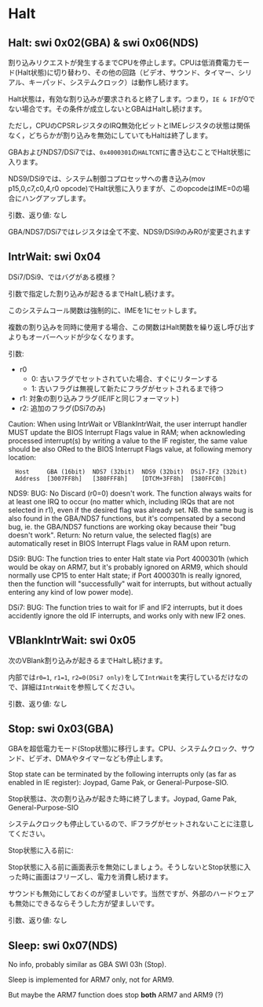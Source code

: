 # Halt

## Halt: swi 0x02(GBA) & swi 0x06(NDS)

割り込みリクエストが発生するまでCPUを停止します。CPUは低消費電力モード(Halt状態)に切り替わり、その他の回路（ビデオ、サウンド、タイマー、シリアル、キーパッド、システムクロック）は動作し続けます。

Halt状態は，有効な割り込みが要求されると終了します。つまり，`IE & IF`が0でない場合です。その条件が成立しないとGBAはHaltし続けます。

ただし，CPUのCPSRレジスタのIRQ無効化ビットとIMEレジスタの状態は関係なく，どちらかが割り込みを無効にしていてもHaltは終了します。

GBAおよびNDS7/DSi7では、`0x4000301`の`HALTCNT`に書き込むことでHalt状態に入ります。

NDS9/DSi9では、システム制御コプロセッサへの書き込み(mov p15,0,c7,c0,4,r0 opcode)でHalt状態に入りますが、このopcodeはIME=0の場合にハングアップします。

引数、返り値: なし

GBA/NDS7/DSi7ではレジスタは全て不変、NDS9/DSi9のみR0が変更されます

## IntrWait: swi 0x04

DSi7/DSi9、ではバグがある模様？

引数で指定した割り込みが起きるまでHaltし続けます。

このシステムコール関数は強制的に、IMEを1にセットします。

複数の割り込みを同時に使用する場合、この関数はHalt関数を繰り返し呼び出すよりもオーバーヘッドが少なくなります。

引数:

- r0
  - 0: 古いフラグでセットされていた場合、すぐにリターンする
  - 1: 古いフラグは無視して新たにフラグがセットされるまで待つ
- r1: 対象の割り込みフラグ(IE/IFと同じフォーマット)
- r2: 追加のフラグ(DSi7のみ)

Caution: When using IntrWait or VBlankIntrWait, the user interrupt handler MUST update the BIOS Interrupt Flags value in RAM; when acknowleding processed interrupt(s) by writing a value to the IF register, the same value should be also ORed to the BIOS Interrupt Flags value, at following memory location:

```
  Host     GBA (16bit)  NDS7 (32bit)  NDS9 (32bit)  DSi7-IF2 (32bit)
  Address  [3007FF8h]   [380FFF8h]    [DTCM+3FF8h]  [380FFC0h]
```

NDS9: BUG: No Discard (r0=0) doesn't work. The function always waits for at least one IRQ to occur (no matter which, including IRQs that are not selected in r1), even if the desired flag was already set. NB. the same bug is also found in the GBA/NDS7 functions, but it's compensated by a second bug, ie. the GBA/NDS7 functions are working okay because their "bug doesn't work".
Return: No return value, the selected flag(s) are automatically reset in BIOS Interrupt Flags value in RAM upon return.

DSi9: BUG: The function tries to enter Halt state via Port 4000301h (which would be okay on ARM7, but it's probably ignored on ARM9, which should normally use CP15 to enter Halt state; if Port 4000301h is really ignored, then the function will "successfully" wait for interrupts, but without actually entering any kind of low power mode).

DSi7: BUG: The function tries to wait for IF and IF2 interrupts, but it does accidently ignore the old IF interrupts, and works only with new IF2 ones.

## VBlankIntrWait: swi 0x05

次のVBlank割り込みが起きるまでHaltし続けます。

内部では`r0=1`, `r1=1`, `r2=0(DSi7 only)`をして`IntrWait`を実行しているだけなので、詳細は`IntrWait`を参照してください。

引数、返り値: なし

## Stop: swi 0x03(GBA)

GBAを超低電力モード(Stop状態)に移行します。CPU、システムクロック、サウンド、ビデオ、DMAやタイマーなども停止します。

Stop state can be terminated by the following interrupts only (as far as enabled in IE register): Joypad, Game Pak, or General-Purpose-SIO.

Stop状態は、次の割り込みが起きた時に終了します。Joypad, Game Pak, General-Purpose-SIO

システムクロックも停止しているので、IFフラグがセットされないことに注意してください。

Stop状態に入る前に:

Stop状態に入る前に画面表示を無効にしましょう。そうしないとStop状態に入った時に画面はフリーズし、電力を消費し続けます。

サウンドも無効にしておくのが望ましいです。当然ですが、外部のハードウェアも無効にできるならそうした方が望ましいです。

引数、返り値: なし

## Sleep: swi 0x07(NDS)

No info, probably similar as GBA SWI 03h (Stop). 

Sleep is implemented for ARM7 only, not for ARM9. 

But maybe the ARM7 function does stop **both** ARM7 and ARM9 (?)
